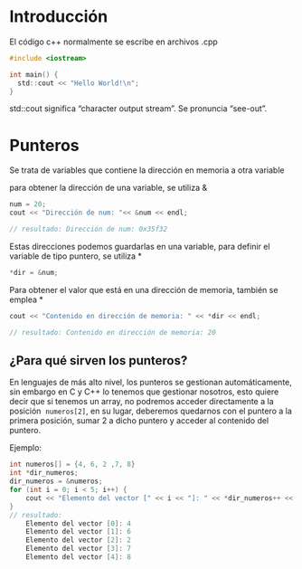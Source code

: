 # Introducción

El código c++ normalmente se escribe en archivos .cpp

```c
#include <iostream>

int main() {
  std::cout << "Hello World!\n";
}
``` 

std::cout significa “character output stream”. Se pronuncia “see-out”.

# Punteros

Se trata de variables que contiene la dirección en memoria a otra variable

para obtener la dirección de una variable, se utiliza &

```c
num = 20;
cout << "Dirección de num: "<< &num << endl;

// resultado: Dirección de num: 0x35f32
``` 
  

Estas direcciones podemos guardarlas en una variable, para definir el variable de tipo puntero, se utiliza *

```c
*dir = &num;
``` 

Para obtener el valor que está en una dirección de memoria, también se emplea *

```c
cout << "Contenido en dirección de memoria: " << *dir << endl;

// resultado: Contenido en dirección de memoria: 20
``` 
  

## ¿Para qué sirven los punteros?

En lenguajes de más alto nivel, los punteros se gestionan automáticamente, sin embargo en C y C++ lo tenemos que gestionar nosotros, esto quiere decir que si tenemos un array, no podremos acceder directamente a la posición  `numeros[2]`, en su lugar, deberemos quedarnos con el puntero a la primera posición, sumar 2 a dicho puntero y acceder al contenido del puntero.

Ejemplo:
```c
int numeros[] = {4, 6, 2 ,7, 8}
int *dir_numeros;
dir_numeros = &numeros;
for (int i = 0; i < 5; i++) {
    cout << "Elemento del vector [" << i << "]: " << *dir_numeros++ << endl;
}
// resultado: 
	Elemento del vector [0]: 4
	Elemento del vector [1]: 6
	Elemento del vector [2]: 2
	Elemento del vector [3]: 7
	Elemento del vector [4]: 8
``` 